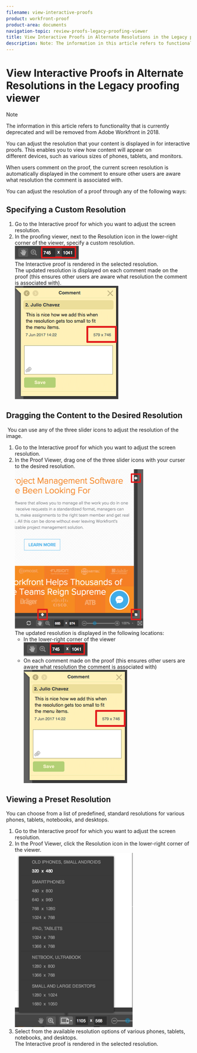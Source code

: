 ```yaml
---
filename: view-interactive-proofs
product: workfront-proof
product-area: documents
navigation-topic: review-proofs-legacy-proofing-viewer
title: View Interactive Proofs in Alternate Resolutions in the Legacy proofing viewer
description: Note: The information in this article refers to functionality that is currently deprecated and will be removed from Adobe Workfront in 2018.
---
```


# View Interactive Proofs in Alternate Resolutions in the Legacy proofing viewer

>[!NOTE]
>
>The information in this article refers to functionality that is currently deprecated and will be removed from Adobe Workfront in 2018.

You can adjust the resolution that your content is displayed in for interactive proofs. This enables you to&nbsp;view how content will appear on different&nbsp;devices, such as various sizes of phones, tablets, and monitors.

When users comment on the proof, the current screen resolution is automatically displayed in&nbsp;the comment to ensure other users are aware what resolution the comment is associated with.

You can adjust the resolution of a proof through any of the following ways:

## Specifying&nbsp;a Custom Resolution

<ol> 
 <li value="1">Go to the Interactive proof for which you want to adjust the screen resolution.</li> 
 <li value="2">In the proofing viewer, next to&nbsp;the <span class="bold">Resolution</span> icon in the lower-right corner of the viewer, specify a custom resolution.<br><img src="assets/phq-resolution-custom.png" alt="phq_resolution_custom.png"><br>The Interactive proof is rendered in the selected resolution.<br>The updated resolution is displayed on each comment made on the proof&nbsp;(this ensures other users are aware what resolution the comment is associated with).<br><img src="assets/phq-resolution-comment.png" alt="phq_resolution_comment.png"></li> 
</ol>

## Dragging the Content&nbsp;to the Desired Resolution

&nbsp;You can use any of the three slider icons to adjust the resolution of the image.

<ol> 
 <li value="1">Go to the Interactive proof for which you want to adjust the screen resolution.</li> 
 <li value="2">In the Proof Viewer, drag one of the three slider icons with your curser to the desired resolution.<br><img src="assets/phq-resolution-drag-350x434.png" alt="phq_resolution_drag.png" style="width: 350;height: 434;"><br>The updated resolution is displayed in the following locations: 
  <ul>
   <li>In the lower-right corner of the viewer<br><img src="assets/phq-resolution-custom.png" alt="phq_resolution_custom.png"></li>
   <li>On each comment made on the proof&nbsp;(this ensures other users are aware what resolution the comment is associated with)<br><img src="assets/phq-resolution-comment.png" alt="phq_resolution_comment.png"></li>
  </ul></li> 
</ol>

## Viewing a Preset Resolution

You can choose from a list of predefined, standard resolutions for various phones, tablets, notebooks, and desktops.

<ol> 
 <li value="1">Go to the Interactive proof for which you want to adjust the screen resolution.</li> 
 <li value="2">In the Proof Viewer, click the <span class="bold">Resolution</span> icon in the lower-right corner of the viewer.<br><img src="assets/phq-viewer-resolution-icon-321x474.png" alt="phq_viewer_resolution_icon.png" style="width: 321;height: 474;"></li> 
 <li value="3">Select from the available resolution options of various phones, tablets, notebooks, and desktops.<br>The Interactive proof is rendered in the selected resolution.</li> 
</ol>

